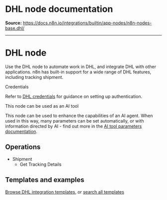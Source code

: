 # DHL node documentation

**Source:** https://docs.n8n.io/integrations/builtin/app-nodes/n8n-nodes-base.dhl/

---

# DHL node

Use the DHL node to automate work in DHL, and integrate DHL with other applications. n8n has built-in support for a wide range of DHL features, including tracking shipment.

Credentials

Refer to [DHL credentials](../../credentials/dhl/) for guidance on setting up authentication.

This node can be used as an AI tool

This node can be used to enhance the capabilities of an AI agent. When used in this way, many parameters can be set automatically, or with information directed by AI - find out more in the [AI tool parameters documentation](../../../../advanced-ai/examples/using-the-fromai-function/).

## Operations

- Shipment
  - Get Tracking Details

## Templates and examples

[Browse DHL integration templates](https://n8n.io/integrations/dhl/), or [search all templates](https://n8n.io/workflows/)
